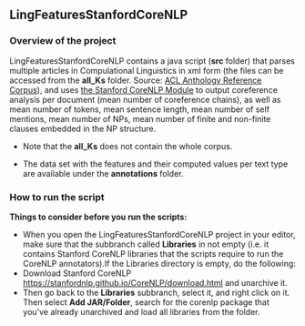## LingFeaturesStanfordCoreNLP

### Overview of the project
LingFeaturesStanfordCoreNLP contains a java script (**src** folder) that parses multiple articles in Compulational Linguistics in xml form (the files can be accessed from the **all_Ks** folder. Source: [ACL Anthology Reference Corpus](https://acl-arc.comp.nus.edu.sg/)), and uses [the Stanford CoreNLP Module](https://stanfordnlp.github.io/CoreNLP/index.html) to output coreference analysis per document (mean number of coreference chains), as well as mean number of tokens, mean sentence length, mean number of self mentions, mean number of NPs, mean number of finite and non-finite clauses embedded in the NP structure.

- Note that the **all_Ks** does not contain the whole corpus.

- The data set with the features and their computed values per text type are available under the **annotations** folder.

### How to run the script
**Things to consider before you run the scripts:**
- When you open the LingFeaturesStanfordCoreNLP project in your editor, make sure that the subbranch called **Libraries** in not empty (i.e. it contains Stanford CoreNLP libraries that the scripts require to run the CoreNLP annotators).If the Libraries directory is empty, do the following:
- Download Stanford CoreNLP https://stanfordnlp.github.io/CoreNLP/download.html and unarchive it.
- Then go back to the **Libraries** subbranch, select it, and right click on it. Then select **Add JAR/Folder**, search for the corenlp package that you've already unarchived and load all libraries from the folder.

